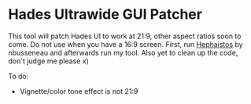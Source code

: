 # Hades Ultrawide GUI Patcher
This tool will patch Hades UI to work at 21:9, other aspect ratios soon to come. Do not use when you have a 16:9 screen.
First, run [Hephaistos](https://github.com/nbusseneau/hephaistos) by nbusseneau and afterwards run my tool.
Also yet to clean up the code, don't judge me please x)

To do:
- Vignette/color tone effect is not 21:9
